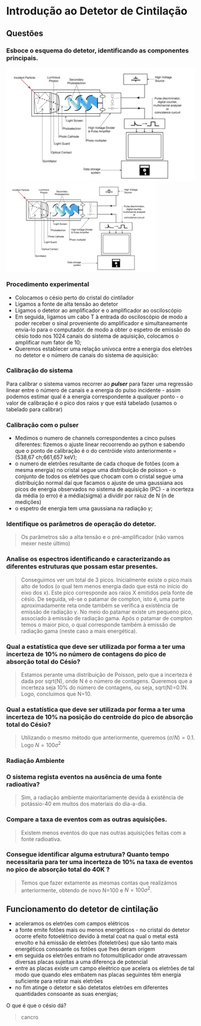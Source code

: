 # Introdução ao Detetor de Cintilação

## Questões

### Esboce o esquema do detetor, identificando as componentes principais.
![Esquema Cintilador](png/Esquema.png)
<img align="center" src="png/Esquema.png" width="400">


### Procedimento experimental
- Colocamos o césio perto do cristal do cintilador
- Ligamos a fonte de alta tensão ao detetor
- Ligamos o detetor ao amplificador e o amplificador ao osciloscópio 
- Em seguida, ligamos um cabo T à entrada do osciloscópio de modo a poder receber o sinal proveniente do amplificador e simultaneamente envia-lo para o computador. de modo a obter o espetro de emissão do césio todo nos 1024 canais do sistema de aquisição, colocamos o amplificar num fator de 10;
- Queremos establecer uma relação unívoca entre a energia dos eletrões no detetor e o número de canais do sistema de aquisição:

### Calibração do sistema 
Para calibrar o sistema vamos recorrer ao **_pulser_** para fazer uma regressão linear entre o número de canais e a energia do pulso incidente - assim podemos estimar qual é a energia correspondente a qualquer ponto - o valor de calibração é o pico dos raios $\gamma$ que está tabelado (usamos o tabelado para calibrar)
### Calibração com o pulser
- Medimos o numero de channels correspondentes a cinco pulses diferentes: fizemos o ajuste linear recoorrendo ao python e sabendo que o ponto de calibração é o do centróide visto anteriormente =(538,67 ch;661,657 keV);
- o numero de eletrões resultante de cada choque de fotões (com a mesma energia) no cristal segue uma distribuição de poisson - o conjunto de todos os eletrões que chocam com o cristal segue uma distribuição normal daí que facamos o ajuste de uma gaussiana aos picos de energia observados no sistema de aquisição (PC) - a incerteza da média (o erro) é a média(sigma) a dividir por raiuz de N (n de medições)
- o espetro de energia tem uma gaussiana na radiação $\gamma$;
### Identifique os parâmetros de operação do detetor.
> Os parâmetros são a alta tensão e o pré-amplificador (não vamos mexer neste último)

### Analise os espectros identificando e caracterizando as diferentes estruturas que possam estar presentes.
> Conseguimos ver um total de 3 picos. Inicialmente existe o pico mais alto de todos (o qual tem menos energia dado que está no início do eixo dos x). Este pico corresponde aos raios X emitidos pela fonte de césio. De seguida, vê-se o patamar de compton, isto é, uma parte aproximadamente reta onde também se verifica a existência de emissão de radiação $\gamma$. No meio do patamar existe um pequeno pico, associado à emissão de radiação gama. Após o patamar de compton temos o maior pico, o qual corresponde também à emissão de radiação gama (neste caso a mais energética).

### Qual a estatística que deve ser utilizada por forma a ter uma incerteza de 10% no número de contagens do pico de absorção total do Césio?
> Estamos perante uma distribuição de Poisson, pelo que a incerteza é dada por sqrt(N), onde N é o número de contagens. Queremos que a incerteza seja 10% do número de contagens, ou seja, sqrt(N)=0.1N. Logo, concluimos que N=10.
     
### Qual a estatística que deve ser utilizada por forma a ter uma incerteza de 10% na posição do centroide do pico de absorção total do Césio? 
> Utilizando o mesmo método que anteriormente, queremos $(\sigma/N)=0.1$. Logo $N=100{\sigma}^2$

### Radiação Ambiente
### O sistema regista eventos na ausência de uma fonte radioativa? 
> Sim, a radiação ambiente maioritariamente devida à existência de potássio-40 em muitos dos materiais do dia-a-dia.

### Compare a taxa de eventos com as outras aquisições.  
> Existem menos eventos do que nas outras aquisições feitas com a fonte radioativa.

### Consegue identificar alguma estrutura? Quanto tempo necessitaria para ter uma incerteza de 10% na taxa de eventos no pico de absorção total do 40K ?
> Temos que fazer extamente as mesmas contas que realizámos anteriormente, obtendo de novo N=100 e $N=100{\sigma}^2$.




## Funcionamento do detetor de cintilação
- aceleramos os eletrões com campos elétricos
- a fonte emite fotões mais ou menos energéticos - no cristal do detetor ocorre efeito fotoelétrico devido à metal coat na qual o metal está envolto e há emissão de eletrões (foteletrões) que são tanto mais energéticos consoante os fotões que lhes deram origem
- em seguida os eletrões entram no fotomultiplicador onde atravessam diversas placas sujeitas a uma diferença de potencial
- entre as placas existe um campo eleétrico que acelera os eletrões de tal modo que quando eles embatem nas placas seguintes têm energia suficiente para retirar mais eletrões
- no fim atinge o detetor e são detetatos eletrões em diferentes quantidades consoante as suas energias;



O que é que o césio dá?
>cancro